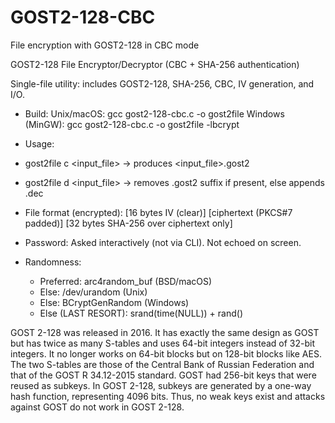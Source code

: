 # GOST2-128-CBC
File encryption with GOST2-128 in CBC mode

  GOST2-128 File Encryptor/Decryptor (CBC + SHA-256 authentication)
   
   Single-file utility: includes GOST2-128, SHA-256, CBC, IV generation, and I/O.
 
 * Build:
    Unix/macOS: gcc gost2-128-cbc.c -o gost2file
    Windows (MinGW): gcc gost2-128-cbc.c -o gost2file -lbcrypt
 
 * Usage:
 *   gost2file c <input_file>   -> produces <input_file>.gost2
 *   gost2file d <input_file>   -> removes .gost2 suffix if present, else appends .dec
 
 * File format (encrypted):
    [16 bytes IV (clear)] [ciphertext (PKCS#7 padded)] [32 bytes SHA-256 over ciphertext only]
 
 * Password:
    Asked interactively (not via CLI). Not echoed on screen.
 
 * Randomness:
    - Preferred: arc4random_buf (BSD/macOS)
    - Else: /dev/urandom (Unix)
    - Else: BCryptGenRandom (Windows)
    - Else (LAST RESORT): srand(time(NULL)) + rand()

GOST 2-128 was released in 2016. It has exactly the same design as GOST but has twice as many S-tables and uses 64-bit integers instead of 32-bit integers. It no longer works on 64-bit blocks but on 128-bit blocks like AES. The two S-tables are those of the Central Bank of Russian Federation and that of the GOST R 34.12-2015 standard. GOST had 256-bit keys that were reused as subkeys. In GOST 2-128, subkeys are generated by a one-way hash function, representing 4096 bits. Thus, no weak keys exist and attacks against GOST do not work in GOST 2-128.
